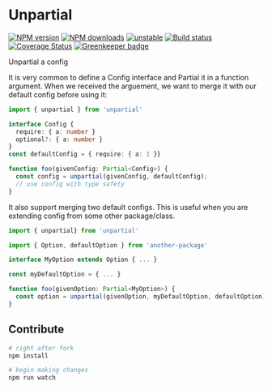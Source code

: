 # Unpartial

[![NPM version][npm-image]][npm-url]
[![NPM downloads][downloads-image]][downloads-url]
[![unstable][unstable-image]][unstable-url]
[![Build status][travis-image]][travis-url]
[![Coverage Status][coveralls-image]][coveralls-url]
[![Greenkeeper badge](https://badges.greenkeeper.io/unional/unpartial.svg)](https://greenkeeper.io/)

Unpartial a config

It is very common to define a Config interface and Partial it in a function argument.
When we received the arguement, we want to merge it with our default config before using it:

```ts
import { unpartial } from 'unpartial'

interface Config {
  require: { a: number }
  optional?: { a: number }
}
const defaultConfig = { require: { a: 1 }}

function foo(givenConfig: Partial<Config>) {
  const config = unpartial(givenConfig, defaultConfig);
  // use config with type safety
}
```

It also support merging two default configs.
This is useful when you are extending config from some other package/class.

```ts
import { unpartial} from 'unpartial'

import { Option, defaultOption } from 'another-package'

interface MyOption extends Option { ... }

const myDefaultOption = { ... }

function foo(givenOption: Partial<MyOption>) {
  const option = unpartial(givenOption, myDefaultOption, defaultOption)
}
```

## Contribute

```sh
# right after fork
npm install

# begin making changes
npm run watch

```

[unstable-image]: http://badges.github.io/stability-badges/dist/unstable.svg
[unstable-url]: http://github.com/badges/stability-badges
[npm-image]: https://img.shields.io/npm/v/unpartial.svg?style=flat
[npm-url]: https://npmjs.org/package/unpartial
[downloads-image]: https://img.shields.io/npm/dm/unpartial.svg?style=flat
[downloads-url]: https://npmjs.org/package/unpartial
[travis-image]: https://img.shields.io/travis/unional/unpartial.svg?style=flat
[travis-url]: https://travis-ci.org/unional/unpartial
[coveralls-image]: https://coveralls.io/repos/github/unional/unpartial/badge.svg
[coveralls-url]: https://coveralls.io/github/unional/unpartial

